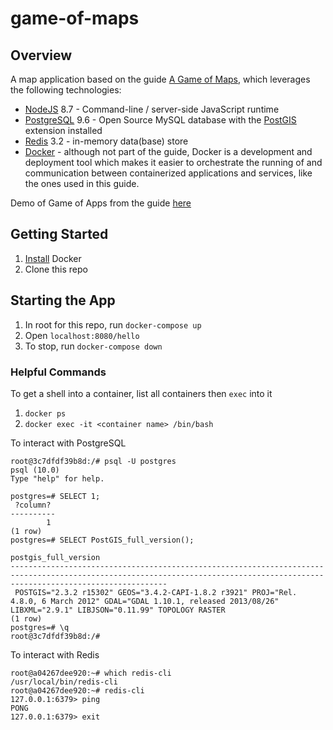 # game-of-maps

## Overview
A map application based on the guide [A Game of Maps](https://blog.patricktriest.com/game-of-thrones-map-node-postgres-redis/), which
leverages the following technologies:

- [NodeJS](https://nodejs.org/) 8.7 - Command-line / server-side JavaScript runtime
- [PostgreSQL](https://www.postgresql.org/) 9.6 - Open Source MySQL database with the [PostGIS](http://postgis.net/) extension installed
- [Redis](https://redis.io/) 3.2 - in-memory data(base) store
- [Docker](https://www.docker.com/) - although not part of the guide, Docker is a development and deployment tool which makes it easier to orchestrate the running of
and communication between containerized applications and services, like the ones used in this guide.

Demo of Game of Apps from the guide [here](https://atlasofthrones.com/)

## Getting Started
1. [Install](https://docs.docker.com/engine/installation/) Docker
1. Clone this repo

## Starting the App
1. In root for this repo, run `docker-compose up`
1. Open `localhost:8080/hello`
1. To stop, run `docker-compose down`

### Helpful Commands
To get a shell into a container, list all containers then `exec` into it
1. `docker ps`
1. `docker exec -it <container name> /bin/bash`

To interact with PostgreSQL
```
root@3c7dfdf39b8d:/# psql -U postgres
psql (10.0)
Type "help" for help.

postgres=# SELECT 1;
 ?column?
----------
        1
(1 row)
postgres=# SELECT PostGIS_full_version();
                                                                             postgis_full_version
-------------------------------------------------------------------------------------------------------------------------------------------------------------------------------
 POSTGIS="2.3.2 r15302" GEOS="3.4.2-CAPI-1.8.2 r3921" PROJ="Rel. 4.8.0, 6 March 2012" GDAL="GDAL 1.10.1, released 2013/08/26" LIBXML="2.9.1" LIBJSON="0.11.99" TOPOLOGY RASTER
(1 row)
postgres=# \q
root@3c7dfdf39b8d:/#
```

To interact with Redis
```
root@a04267dee920:~# which redis-cli
/usr/local/bin/redis-cli
root@a04267dee920:~# redis-cli
127.0.0.1:6379> ping
PONG
127.0.0.1:6379> exit
```